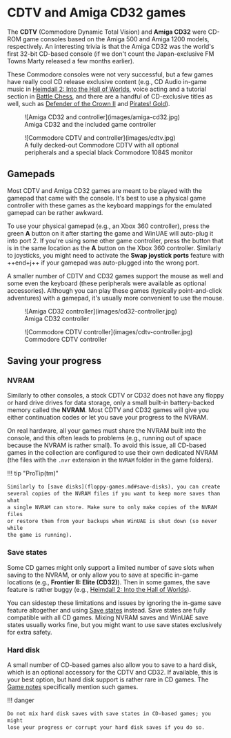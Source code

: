 # CDTV and Amiga CD32 games

The **CDTV** (Commodore Dynamic Total Vision) and **Amiga CD32** were CD-ROM
game consoles based on the Amiga 500 and Amiga 1200 models, respectively. An
interesting trivia is that the Amiga CD32 was the world's first 32-bit
CD-based console (if we don't count the Japan-exclusive FM Towns Marty
released a few months earlier).

These Commodore consoles were not very successful, but a few games have really
cool CD release exclusive content (e.g., CD Audio in-game music in
[Heimdall 2: Into the Hall of Worlds](../game-notes/g-j.md#heimdall-2-into-the-hall-of-worlds-cd32),
voice acting and a tutorial section in
[Battle Chess](../game-notes/b.md#battle-chess-cd32), and there are a handful of
CD-exclusive titles as well, such as
[Defender of the Crown II](../game-notes/d.md#defender-of-the-crown-ii-cd32) and
[Pirates! Gold](../game-notes/p.md#pirates-gold-cd32)).

<figure markdown="span">
  ![Amiga CD32 and controller](images/amiga-cd32.jpg)
  <figcaption>Amiga CD32 and the included game controller</figcaption>
</figure>

<figure markdown="span">
  ![Commodore CDTV and controller](images/cdtv.jpg)
  <figcaption>A fully decked-out Commodore CDTV with all optional peripherals and a special black Commodore 1084S monitor</figcaption>
</figure>


## Gamepads

Most CDTV and Amiga CD32 games are meant to be played with the gamepad that
came with the console. It's best to use a physical game controller with these
games as the keyboard mappings for the emulated gamepad can be rather awkward.

To use your physical gamepad (e.g., an Xbox 360 controller), press the green
**A** button on it after starting the game and WinUAE will auto-plug it into
port 2. If you're using some other game controller, press the button that is
in the same location as the **A** button on the Xbox 360 controller. Similarly
to joysticks, you might need to activate the **Swap joystick ports** feature
with ++end+j++ if your gamepad was auto-plugged into the wrong port.

A smaller number of CDTV and CD32 games support the mouse as well and some
even the keyboard (these peripherals were available as optional accessories).
Although you can play these games (typically point-and-click adventures) with
a gamepad, it's usually more convenient to use the mouse.

<figure markdown="span">
  ![Amiga CD32 controller](images/cd32-controller.jpg)
  <figcaption>Amiga CD32 controller</figcaption>
</figure>

<figure markdown="span">
  ![Commodore CDTV controller](images/cdtv-controller.jpg)
  <figcaption>Commodore CDTV controller</figcaption>
</figure>


## Saving your progress

### NVRAM

Similarly to other consoles, a stock CDTV or CD32 does not have any floppy or
hard drive drives for data storage, only a small built-in battery-backed
memory called the **NVRAM**. Most CDTV and CD32 games will give you either
continuation codes or let you save your progress to the NVRAM.

On real hardware, all your games must share the NVRAM built into the console,
and this often leads to problems (e.g., running out of space because the NVRAM
is rather small). To avoid this issue, all CD-based games in the collection
are configured to use their own dedicated NVRAM (the files with the `.nvr`
extension in the `NVRAM` folder in the game folders).

!!! tip "ProTip(tm)"

    Similarly to [save disks](floppy-games.md#save-disks), you can create
    several copies of the NVRAM files if you want to keep more saves than what
    a single NVRAM can store. Make sure to only make copies of the NVRAM files
    or restore them from your backups when WinUAE is shut down (so never while
    the game is running).

### Save states

Some CD games might only support a limited number of save slots when saving to
the NVRAM, or only allow you to save at specific in-game locations (e.g.,
**Frontier II: Elite (CD32)**). Then in some games, the save feature is rather
buggy (e.g., [Heimdall 2: Into the Hall of
Worlds](../game-notes/g-j.md#heimdall-2-into-the-hall-of-worlds-cd32)).

You can sidestep these limitations and issues by ignoring the in-game save
feature altogether and using [Save states](save-states.md) instead. Save
states are fully compatible with all CD games. Mixing NVRAM saves and WinUAE
save states usually works fine, but you might want to use save states
exclusively for extra safety.

### Hard disk

A small number of CD-based games also allow you to save to a hard disk, which
is an optional accessory for the CDTV and CD32. If available, this is your best
option, but hard disk support is rather rare in CD games. The
[Game notes](../game-notes/index.md) specifically mention such games.


!!! danger

    Do not mix hard disk saves with save states in CD-based games; you might
    lose your progress or corrupt your hard disk saves if you do so.
